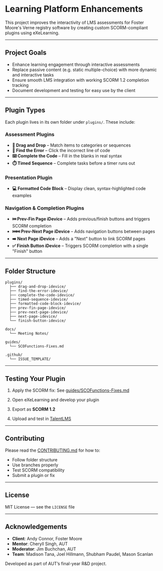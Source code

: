 # Learning Platform Enhancements

This project improves the interactivity of LMS assessments for Foster Moore's Verne registry software by creating custom SCORM-compliant plugins using eXeLearning.

---

## Project Goals

- Enhance learning engagement through interactive assessments
- Replace passive content (e.g. static multiple-choice) with more dynamic and interactive tasks
- Ensure smooth LMS integration with working SCORM 1.2 completion tracking
- Document development and testing for easy use by the client

---

##  Plugin Types

Each plugin lives in its own folder under `plugins/`. These include:

###  Assessment Plugins

- **🧩 Drag and Drop** – Match items to categories or sequences
- **🐞 Find the Error** – Click the incorrect line of code
- **⌨️ Complete the Code** – Fill in the blanks in real syntax
- **⏱️ Timed Sequence** – Complete tasks before a timer runs out

###  Presentation Plugin

- **💻 Formatted Code Block** – Display clean, syntax-highlighted code examples

###  Navigation & Completion Plugins

- **⏮️ Prev-Fin Page iDevice** – Adds previous/finish buttons and triggers SCORM completion
- **⏮️⏭️ Prev-Next Page iDevice** – Adds navigation buttons between pages
- **➡️ Next Page iDevice** – Adds a "Next" button to link SCORM pages
- **✅ Finish Button iDevice** – Triggers SCORM completion with a single "Finish" button

---

## Folder Structure

```plaintext
plugins/
  ├── drag-and-drop-idevice/
  ├── find-the-error-idevice/
  ├── complete-the-code-idevice/
  ├── timed-sequence-idevice/
  ├── formatted-code-block-idevice/
  ├── prev-fin-page-idevice/
  ├── prev-next-page-idevice/
  ├── next-page-idevice/
  └── finish-button-idevice/

docs/
  └── Meeting Notes/

guides/
  └── SCOFunctions-Fixes.md

.github/
  └── ISSUE_TEMPLATE/
```

---

##  Testing Your Plugin

1. Apply the SCORM fix:
   See [guides/SCOFunctions-Fixes.md](guides/SCOFunctions-Fixes.md)

2. Open eXeLearning and develop your plugin

3. Export as **SCORM 1.2**

4. Upload and test in [TalentLMS](https://norealcompany.talentlms.com)

---

##  Contributing

Please read the [CONTRIBUTING.md](CONTRIBUTING.md) for how to:

- Follow folder structure
- Use branches properly
- Test SCORM compatibility
- Submit a plugin or fix

---

## License

MIT License — see the `LICENSE` file

---

##  Acknowledgements

- **Client**: Andy Connor, Foster Moore
- **Mentor**: Cheryll Singh, AUT
- **Moderator**: Jim Buchchan, AUT
- **Team**: Madison Tana, Joel Hillmann, Shubham Paudel, Mason Scanlan

Developed as part of AUT’s final-year R&D project.
